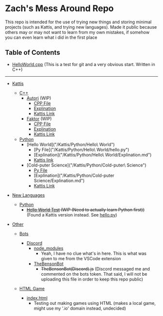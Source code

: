 # Zach's Mess Around Repo



This repo is intended for the use of trying new things and storing minimal projects (such as Kattis, and trying new languages). Made it public because others may or may not want to learn from my own mistakes, if somehow you can even learn what i did in the first place

## Table of Contents

- [HelloWorld.cpp](HelloWorld.cpp) (This is a test for git and a very obvious start. Written in C++)

----------

- [Kattis](/Kattis) 
    - [C++](/Kattis/C++)
        - [Autori](/Kattis/C++/Autori) (WIP)
            - [CPP File](/Kattis/C++/Autori/Autori.cpp)
            - [Explination](/Kattis/Autori/Explination.md)
            - [Kattis Link](https://open.kattis.com/problems/autori)
        - [Faktor](/Kattis/Faktor) (WIP)
            - [CPP File](/Kattis/Faktor/Faktor.cpp)
            - [Explination](/Kattis/Faktor/Explination.md)
            - [Kattis Link](https://open.kattis.com/problems/faktor)
    - [Python](/Kattis/Python)
        - [Hello World]("/Kattis/Python/Hello\ World")
            - [Py File]("/Kattis/Python/Hello\ World/hello.py")
            - [Explination]("/Kattis/Python/Hello\ World/Explination.md")
            - [Kattis link](https://open.kattis.com/problems/hello)
        - [Cold-puter Science]("/Kattis/Python/Cold-puter\ Science")
            - [Py File](</Kattis/Python/Cold-puter Science/cold.py>)
            - [Explination]("/Kattis/Python/Cold-puter Science/Explination.md")
            - [Kattis Link](https://open.kattis.com/problems/cold)


- [New Languages](/NewLanguages)
    - [Python](NewLanguages/Python)
        - ~~[Hello World Test](/NewLanguages/Python/HelloWorld.py) (WIP (Need to actually learn Python first))~~ (Found a Kattis version instead. See [hello.py](/Kattis/Pyhton/Hello))

- [Other](/Other)
    - [Bots](/Other/Bots)
        - [Discord](/Other/Bots/Discord)
            - [node_modules](/Other/Bots/Discord/node_modules)
                - Yeah, I have no clue what's in here. This is what was given to me from the VSCode extension
            - [TheBensonBot](/Other/Bots/Discord/TheBensonBot)
                - ~~TheBensonBot(Discord).js~~ (Discord messaged me and commented on the bots token. That said, I will not be uploading this file in order to keep this repo public)

    - [HTML Game](/Other/HtmlGame/)
        - [index.html](/Other/HTMLGame/index.html)
            - Testing out making games using HTML (makes a local game, might use my '.io' domain instead, undecided)

